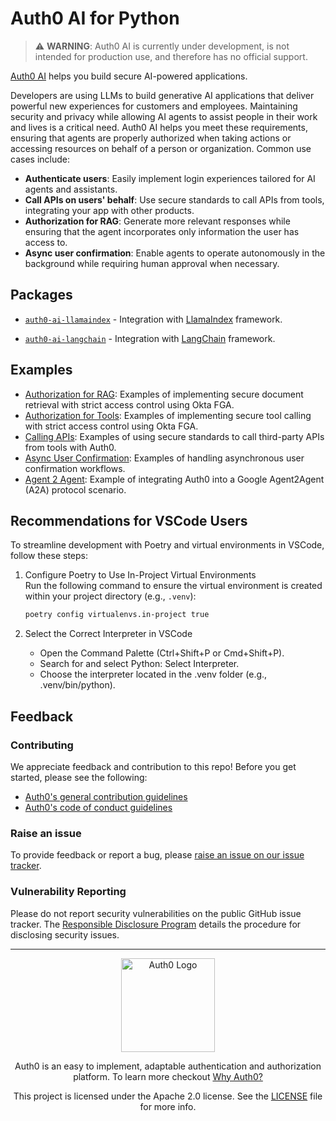 # Auth0 AI for Python

> ⚠️ **WARNING**: Auth0 AI is currently under development, is not intended for production use, and therefore has no official support.

[Auth0 AI](https://www.auth0.ai/) helps you build secure AI-powered applications.

Developers are using LLMs to build generative AI applications that deliver powerful new experiences for customers and employees. Maintaining security and privacy while allowing AI agents to assist people in their work and lives is a critical need. Auth0 AI helps you meet these requirements, ensuring that agents are properly authorized when taking actions or accessing resources on behalf of a person or organization. Common use cases include:

- **Authenticate users**: Easily implement login experiences tailored for AI agents and assistants.
- **Call APIs on users' behalf**: Use secure standards to call APIs from tools, integrating your app with other products.
- **Authorization for RAG**: Generate more relevant responses while ensuring that the agent incorporates only information the user has access to.
- **Async user confirmation**: Enable agents to operate autonomously in the background while requiring human approval when necessary.

## Packages

- [`auth0-ai-llamaindex`](./packages/auth0-ai-llamaindex/) -
  Integration with [LlamaIndex](https://docs.llamaindex.ai/en/stable/) framework.

- [`auth0-ai-langchain`](./packages/auth0-ai-langchain/) -
  Integration with [LangChain](https://python.langchain.com/docs/tutorials/) framework.

## Examples

- [Authorization for RAG](/examples/authorization-for-rag/README.md): Examples of implementing secure document retrieval with strict access control using Okta FGA.
- [Authorization for Tools](/examples/authorization-for-tools/README.md): Examples of implementing secure tool calling with strict access control using Okta FGA.
- [Calling APIs](/examples/calling-apis/README.md): Examples of using secure standards to call third-party APIs from tools with Auth0.
- [Async User Confirmation](/examples/async-user-confirmation/README.md): Examples of handling asynchronous user confirmation workflows.
- [Agent 2 Agent](/examples/a2a/README.md): Example of integrating Auth0 into a Google Agent2Agent (A2A) protocol scenario.

## Recommendations for VSCode Users

To streamline development with Poetry and virtual environments in VSCode, follow these steps:

1. Configure Poetry to Use In-Project Virtual Environments  
   Run the following command to ensure the virtual environment is created within your project directory (e.g., `.venv`):

   ```bash
   poetry config virtualenvs.in-project true
   ```

2. Select the Correct Interpreter in VSCode

   - Open the Command Palette (Ctrl+Shift+P or Cmd+Shift+P).
   - Search for and select Python: Select Interpreter.
   - Choose the interpreter located in the .venv folder (e.g., .venv/bin/python).

## Feedback

### Contributing

We appreciate feedback and contribution to this repo! Before you get started, please see the following:

- [Auth0's general contribution guidelines](https://github.com/auth0/open-source-template/blob/master/GENERAL-CONTRIBUTING.md)
- [Auth0's code of conduct guidelines](https://github.com/auth0/open-source-template/blob/master/CODE-OF-CONDUCT.md)

### Raise an issue

To provide feedback or report a bug, please [raise an issue on our issue tracker](https://github.com/auth0-lab/auth0-ai-python/issues).

### Vulnerability Reporting

Please do not report security vulnerabilities on the public GitHub issue tracker. The [Responsible Disclosure Program](https://auth0.com/responsible-disclosure-policy) details the procedure for disclosing security issues.

---

<p align="center">
  <picture>
    <source media="(prefers-color-scheme: light)" srcset="https://cdn.auth0.com/website/sdks/logos/auth0_light_mode.png"   width="150">
    <source media="(prefers-color-scheme: dark)" srcset="https://cdn.auth0.com/website/sdks/logos/auth0_dark_mode.png" width="150">
    <img alt="Auth0 Logo" src="https://cdn.auth0.com/website/sdks/logos/auth0_light_mode.png" width="150">
  </picture>
</p>
<p align="center">Auth0 is an easy to implement, adaptable authentication and authorization platform. To learn more checkout <a href="https://auth0.com/why-auth0">Why Auth0?</a></p>
<p align="center">
This project is licensed under the Apache 2.0 license. See the <a href="/LICENSE"> LICENSE</a> file for more info.</p>
